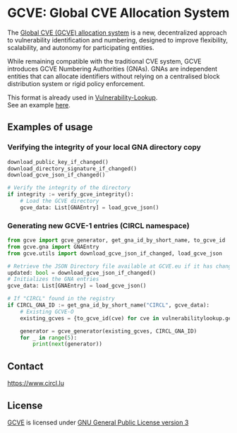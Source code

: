 # GCVE: Global CVE Allocation System

The [Global CVE (GCVE) allocation system](https://gcve.eu) is a new, decentralized approach to vulnerability identification and numbering, designed to improve flexibility, scalability, and autonomy for participating entities.

While remaining compatible with the traditional CVE system, GCVE introduces GCVE Numbering Authorities (GNAs). GNAs are independent entities that can allocate identifiers without relying on a centralised block distribution system or rigid policy enforcement.

This format is already used in [Vulnerability-Lookup](https://github.com/vulnerability-lookup/vulnerability-lookup).  
See an example [here](https://vulnerability.circl.lu/product/651684fd-f2b4-45ac-96d0-e3e484af6113).


## Examples of usage

### Verifying the integrity of your local GNA directory copy

```python
download_public_key_if_changed()
download_directory_signature_if_changed()
download_gcve_json_if_changed()

# Verify the integrity of the directory
if integrity := verify_gcve_integrity():
    # Load the GCVE directory
    gcve_data: List[GNAEntry] = load_gcve_json()
```

### Generating new GCVE-1 entries (CIRCL namespace)

```python
from gcve import gcve_generator, get_gna_id_by_short_name, to_gcve_id
from gcve.gna import GNAEntry
from gcve.utils import download_gcve_json_if_changed, load_gcve_json

# Retrieve the JSON Directory file available at GCVE.eu if it has changed
updated: bool = download_gcve_json_if_changed()
# Initializes the GNA entries
gcve_data: List[GNAEntry] = load_gcve_json()

# If "CIRCL" found in the registry
if CIRCL_GNA_ID := get_gna_id_by_short_name("CIRCL", gcve_data):
    # Existing GCVE-O
    existing_gcves = {to_gcve_id(cve) for cve in vulnerabilitylookup.get_all_ids()}

    generator = gcve_generator(existing_gcves, CIRCL_GNA_ID)
    for _ in range(5):
        print(next(generator))
```



## Contact

https://www.circl.lu


## License

[GCVE](https://github.com/gcve-eu/gcve) is licensed under
[GNU General Public License version 3](https://www.gnu.org/licenses/gpl-3.0.html)

